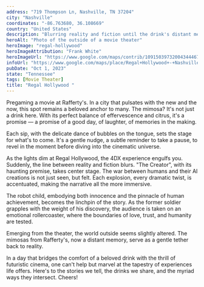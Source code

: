 ```yaml
---
address: "719 Thompson Ln, Nashville, TN 37204"
city: "Nashville"
coordinates: "-86.763680, 36.108669"
country: "United States"
description: "Blurring reality and fiction until the drink's distant memory brings you back"
heroAlt: "Photo of the outside of a movie theater"
heroImage: "regal-hollywood"
heroImageAttribution: "Frank White"
heroImageUrl: "https://www.google.com/maps/contrib/109150397320043444671"
infoUrl: "https://www.google.com/maps/place/Regal+Hollywood+-+Nashville/@36.10602,-86.76213,15z/data=!4m2!3m1!1s0x0:0x36fc7e727768a815?sa=X&ved=2ahUKEwj-v9_touCBAxUDmWoFHWL6C0MQ_BJ6BAhiEAA&ved=2ahUKEwj-v9_touCBAxUDmWoFHWL6C0MQ_BJ6BAh_EAg"
pubDate: "Oct 1, 2023"
state: "Tennessee"
tags: [Movie Theater]
title: "Regal Hollywood "
---
```


Pregaming a movie at Rafferty's. In a city that pulsates with the new and the now, this spot remains a beloved anchor to many. The mimosa? It's not just a drink here. With its perfect balance of effervescence and citrus, it's a promise — a promise of a good day, of laughter, of memories in the making.

Each sip, with the delicate dance of bubbles on the tongue, sets the stage for what's to come. It's a gentle nudge, a subtle reminder to take a pause, to revel in the moment before diving into the cinematic universe.

As the lights dim at Regal Hollywood, the 4DX experience engulfs you. Suddenly, the line between reality and fiction blurs. "The Creator", with its haunting premise, takes center stage. The war between humans and their AI creations is not just seen, but felt. Each explosion, every dramatic twist, is accentuated, making the narrative all the more immersive.

The robot child, embodying both innocence and the pinnacle of human achievement, becomes the linchpin of the story. As the former soldier grapples with the weight of his discovery, the audience is taken on an emotional rollercoaster, where the boundaries of love, trust, and humanity are tested.

Emerging from the theater, the world outside seems slightly altered. The mimosas from Rafferty's, now a distant memory, serve as a gentle tether back to reality.

In a day that bridges the comfort of a beloved drink with the thrill of futuristic cinema, one can't help but marvel at the tapestry of experiences life offers. Here's to the stories we tell, the drinks we share, and the myriad ways they intersect. Cheers!

